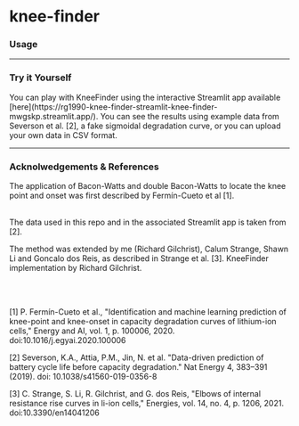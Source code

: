 # knee-finder

<h3>Usage</h3> 

---
<h3>Try it Yourself</h3> 
You can play with KneeFinder using the interactive Streamlit app available [here](https://rg1990-knee-finder-streamlit-knee-finder-mwgskp.streamlit.app/). You can see the results using example data from Severson et al. [2], a fake sigmoidal degradation curve, or you can upload your own data in CSV format.

---
<h3>Acknolwedgements & References</h3>
The application of Bacon-Watts and double Bacon-Watts to locate the knee point and onset was first described by Fermín-Cueto et al [1].<br><br>

The data used in this repo and in the associated Streamlit app is taken from [2].<br>

The method was extended by me (Richard Gilchrist), Calum Strange, Shawn Li and Goncalo dos Reis, as described in Strange et al. [3]. KneeFinder implementation by Richard Gilchrist.

<br><br>

[1] P. Fermín-Cueto et al., "Identification and machine learning prediction of knee-point and knee-onset in capacity degradation curves of lithium-ion cells," Energy and AI, vol. 1, p. 100006, 2020. doi:10.1016/j.egyai.2020.100006

[2] Severson, K.A., Attia, P.M., Jin, N. et al. "Data-driven prediction of battery cycle life before capacity degradation." Nat Energy 4, 383–391 (2019). doi: 10.1038/s41560-019-0356-8

[3] C. Strange, S. Li, R. Gilchrist, and G. dos Reis, "Elbows of internal resistance rise curves in li-ion cells," Energies, vol. 14, no. 4, p. 1206, 2021. doi:10.3390/en14041206
